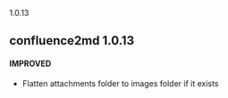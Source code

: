 1.0.13

confluence2md 1.0.13
-------------------------

#### IMPROVED

- Flatten attachments folder to images folder if it exists

